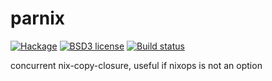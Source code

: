 # parnix

[![Hackage](https://img.shields.io/hackage/v/parnix.svg)](https://hackage.haskell.org/package/parnix)
[![BSD3 license](https://img.shields.io/badge/license-BSD3-blue.svg)](LICENSE)
[![Build status](https://secure.travis-ci.org/chessai/parnix.svg)](https://travis-ci.org/chessai/parnix)

concurrent nix-copy-closure, useful if nixops is not an option
